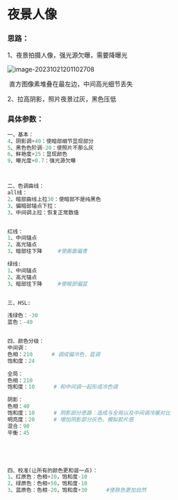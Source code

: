 # 夜景人像

### 思路：

1、夜景拍摄人像，强光源欠曝，需要降曝光

![image-20231021201102708](C:\Users\98680\Desktop\学习笔记\调色\img\image-20231021201102708.png)

​	直方图像素堆叠在最左边，中间高光细节丢失



2、拉高阴影，照片夜景过灰，黑色压低



### 具体参数：

```python
一、基本：
4、阴影调+40：使暗部细节显现部分
5、黑色色阶调-20：使照片不那么灰
6、鲜艳度+25：显现颜色
9、曝光度+0.7：强光源欠曝



二、色调曲线：
all线：
2、暗部曲线上拉30：使暗部不是纯黑色
3、偏暗部锚点下拉：
3、中间调上拉：恢复正常数值


红线：
1、中间锚点
2、高光锚点
3、暗部往下降		#使画面偏青

绿线:
1、中间锚点
2、高光锚点
3、暗部往下降		#使暗部偏蓝


三、HSL:

浅绿色：-30
蓝色：-40


四、颜色分级：
中间调：
色相：210		# 调成偏冷色，蓝调
饱和度：24

全局：
色相：210
饱和度：10		# 和中间调一起形成冷色调

阴影：
色相：40
饱和度：10		# 阴影部分思路：造成与全局以及中间调冷暖对比
明亮度：20		# 增加阴影部分灰色，模拟胶片感
混合：90
平衡：45





四、校准(让所有的颜色更和谐一点)：
1、红原色：色相+20，饱和度-10
2、绿原色：色相+50，饱和度-10
3、蓝原色：色相-20，饱和度+30		#使肤色更加自然




```







